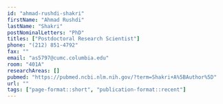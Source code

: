 ```yaml
---
id: "ahmad-rushdi-shakri"
firstName: "Ahmad Rushdi"
lastName: "Shakri"
postNominalLetters: "PhD"
titles: ["Postdoctoral Research Scientist"]
phone: "(212) 851-4792"
fax: ""
email: "as5797@cumc.columbia.edu"
room: "401A"
researchAreas: []
pubmed: "https://pubmed.ncbi.nlm.nih.gov/?term=Shakri+A%5BAuthor%5D"
url: ""
tags: ["page-format::short", "publication-format::recent"]
---
```

